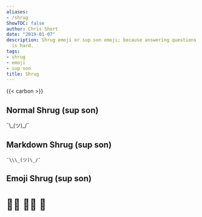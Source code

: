 ```yaml
---
aliases:
- /shrug
ShowTOC: false
author: Chris Short
date: "2019-01-07"
description: Shrug emoji or sup son emoji; because answering questions with words
  is hard.
tags:
- shrug
- emoji
- sup son
title: Shrug
---
```


{{< carbon >}}

## Normal Shrug (sup son)

¯\\\_(ツ)\_/¯

## Markdown Shrug (sup son)

`¯\\\_(ツ)\_/¯`

## Emoji Shrug (sup son)

# 🤷‍♀️ 🤷‍♂️ 🤷
